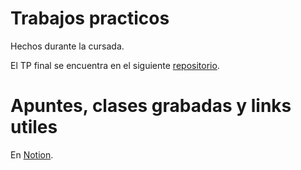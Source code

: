 # Trabajos practicos
Hechos durante la cursada.

El TP final se encuentra en el siguiente [repositorio](https://github.com/tomdv18/TpFinalTaller).

# Apuntes, clases grabadas y links utiles
En [Notion](https://www.notion.so/Taller-de-programaci-n-cc177fb9be2742bc93bb71a6593be2d3).